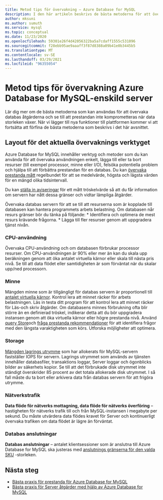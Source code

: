 ```yaml
---
title: Metod tips för övervakning – Azure Database for MySQL
description: I den här artikeln beskrivs de bästa metoderna för att övervaka Azure Database for MySQL.
author: mksuni
ms.author: sumuth
ms.service: mysql
ms.topic: conceptual
ms.date: 11/23/2020
ms.openlocfilehash: 59301e26f4d42056322ba5a7cdaff1555c531096
ms.sourcegitcommit: f28ebb95ae9aaaff3f87d8388a09b41e0b3445b5
ms.translationtype: MT
ms.contentlocale: sv-SE
ms.lasthandoff: 03/29/2021
ms.locfileid: "96355054"
---
```

# <a name="best-practices-for-monitoring-azure-database-for-mysql--single-server"></a>Metod tips för övervakning Azure Database for MySQL-enskild server

Lär dig mer om de bästa metoderna som kan användas för att övervaka databas åtgärderna och se till att prestandan inte komprometteras när data storleken växer. När vi lägger till nya funktioner till plattformen kommer vi att fortsätta att förfina de bästa metoderna som beskrivs i det här avsnittet.

## <a name="layout-of-the-current-monitoring-toolkit"></a>Layout för det aktuella övervaknings verktyget

Azure Database for MySQL innehåller verktyg och metoder som du kan använda för att övervaka användningen enkelt, lägga till eller ta bort resurser (till exempel processor, minne eller I/O), felsöka potentiella problem och hjälpa till att förbättra prestandan för en databas. Du kan [övervaka prestanda mått](concepts-monitoring.md#metrics) regelbundet för att se medelvärde, högsta och lägsta värden för en mängd olika tidsintervall.

Du kan [ställa in aviseringar](howto-alert-on-metric.md#create-an-alert-rule-on-a-metric-from-the-azure-portal) för ett mått tröskelvärde så att du får information om servern har nått dessa gränser och vidtar lämpliga åtgärder.  

Övervaka databas servern för att se till att resurserna som är kopplade till databasen kan hantera programmets arbets belastning. Om databasen når resurs gränser bör du tänka på följande:
    * Identifiera och optimera de mest resurs krävande frågorna. 
    * Lägga till fler resurser genom att uppgradera tjänst nivån.

### <a name="cpu-utilization"></a>CPU-användning
Övervaka CPU-användning och om databasen förbrukar processor resurser. Om CPU-användningen är 90% eller mer än kan du skala upp beräkningen genom att öka antalet virtuella kärnor eller skala till nästa pris nivå.  Se till att data flödet eller samtidigheten är som förväntat när du skalar upp/ned processorn. 

### <a name="memory"></a>Minne 
Mängden minne som är tillgängligt för databas servern är proportionell till [antalet virtuella kärnor](concepts-pricing-tiers.md). Kontrol lera att minnet räcker för arbets belastningen. Läs in testa ditt program för att kontrol lera att minnet räcker för Läs-och skriv åtgärder. Om databasens minnes förbrukning ofta blir större än en definierad tröskel, indikerar detta att du bör uppgradera instansen genom att öka virtuella kärnor eller högre prestanda nivå. Använd [query Store](concepts-query-store.md)och [fråga prestanda rekommendationer](concepts-performance-recommendations.md) för att identifiera frågor med den längsta varaktigheten som körs. Utforska möjligheter att optimera. 

### <a name="storage"></a>Storage 
[Mängden lagrings utrymme](howto-create-manage-server-portal.md#scale-compute-and-storage) som har allokerats för MySQL-servern fastställer IOPS för servern. Lagrings utrymmet som används av tjänsten innehåller databasfiler, transaktions loggar, Server loggar och ögonblicks bilder av säkerhets kopior. Se till att det förbrukade disk utrymmet inte ständigt överskrider 85 procent av det totala allokerade disk utrymmet. I så fall måste du ta bort eller arkivera data från databas servern för att frigöra utrymme. 

### <a name="network-traffic"></a>Nätverkstrafik 

**Data flöde för nätverks mottagning, data flöde för nätverks överföring** – hastigheten för nätverks trafik till och från MySQL-instansen i megabyte per sekund. Du måste utvärdera data flödes kravet för Server och kontinuerligt övervaka trafiken om data flödet är lägre än förväntat. 

### <a name="database-connections"></a>Databas anslutningar 
**Databas anslutningar** – antalet klientsessioner som är anslutna till Azure Database for MySQL ska justeras med [anslutnings gränserna för den valda SKU](concepts-server-parameters.md#max_connections) -storleken. 


## <a name="next-steps"></a>Nästa steg

- [Bästa praxis för prestanda för Azure Database for MySQL](concept-performance-best-practices.md)
- [Bästa praxis för Server åtgärder med hjälp av Azure Database for MySQL](concept-operation-excellence-best-practices.md)

